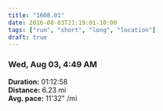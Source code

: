 ```yaml
---
title: "1608.01"
date: 2016-08-03T21:19:01-10:00
tags: ["run", "short", "long", "location"]
draft: true
---
```


### Wed, Aug 03, 4:49 AM

**Duration:** 01:12:58  
**Distance:** 6.23 mi  
**Avg. pace:** 11'32" /mi